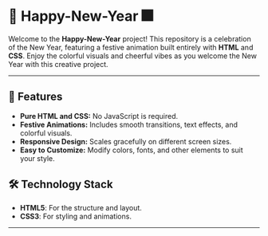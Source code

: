 # 🎉 Happy-New-Year 🎆

Welcome to the **Happy-New-Year** project! This repository is a celebration of the New Year, featuring a festive animation built entirely with **HTML** and **CSS**. Enjoy the colorful visuals and cheerful vibes as you welcome the New Year with this creative project.

---

## 🌟 Features

- **Pure HTML and CSS:** No JavaScript is required.
- **Festive Animations:** Includes smooth transitions, text effects, and colorful visuals.
- **Responsive Design:** Scales gracefully on different screen sizes.
- **Easy to Customize:** Modify colors, fonts, and other elements to suit your style.



## 🛠️ Technology Stack

- **HTML5**: For the structure and layout.
- **CSS3**: For styling and animations.

---



